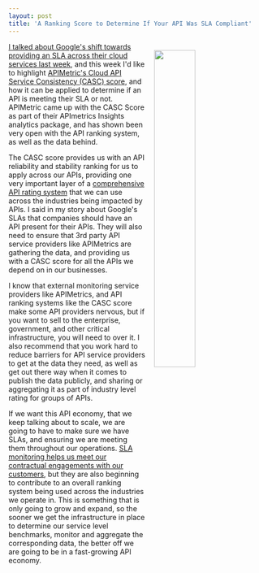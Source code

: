 ```yaml
---
layout: post
title: 'A Ranking Score to Determine If Your API Was SLA Compliant'
---
```

<p><a href="http://apimetrics.io/2017/04/21/casc-score/"><img style="padding: 15px;" src="http://kinlane-productions.s3.amazonaws.com/api_evangelist_site/blog/apimetrics_casc_score.png" alt="" width="40%" align="right" /></a></p>
<p><a href="http://apievangelist.com/2017/04/21/the-sla-is-becoming-standard-across-google-apis/">I talked about Google's shift towards providing an SLA across their cloud services last week</a>, and this week I'd like to highlight <a href="http://apimetrics.io/2017/04/21/casc-score/">APIMetric's&nbsp;Cloud API Service Consistency (CASC) score</a>, and how it can be applied to determine if an API is meeting their SLA or not. APIMetric&nbsp;came up with the CASC Score as part of their APImetrics Insights analytics package, and has shown been very open with the API ranking system, as well as the data behind.</p>
<p>The CASC score provides us with an API reliability and stability ranking for us to apply across our APIs, providing one very important layer of a <a href="http://apievangelist.com/2015/10/31/how-are-we-going-to-create-the-standard-and-poors-and-moodys-for-the-api-economy/">comprehensive API rating system</a>&nbsp;that we can use across the industries being impacted by APIs. I said in my story about Google's SLAs that companies should have an API present for their APIs. They will also need to ensure that 3rd party API service providers like APIMetrics are gathering the data, and providing us with a CASC score for all the APIs we depend on in our businesses.&nbsp;</p>
<p>I know that external monitoring service providers like APIMetrics, and API ranking systems like the CASC score make some API providers nervous, but if you want to sell to the enterprise, government, and other critical infrastructure, you will need to over it. I also recommend that you work hard to reduce barriers for API service providers to get at the data they need, as well as get out there way when it comes to publish the data publicly, and sharing or aggregating it as part of industry level rating for groups of APIs.</p>
<p>If we want this API economy, that we keep talking about to scale, we are going to have to make sure we have SLAs, and ensuring we are meeting them throughout our operations. <a href="http://apimetrics.io/sla-monitoring/">SLA monitoring helps us meet our contractual engagements with our customers</a>, but they are also beginning to contribute to an overall ranking system being used across the industries we operate in. This is something that is only going to grow and expand, so the sooner we get the infrastructure in place to determine our service level benchmarks, monitor and aggregate the corresponding data, the better off we are going to be in a fast-growing API economy.</p>